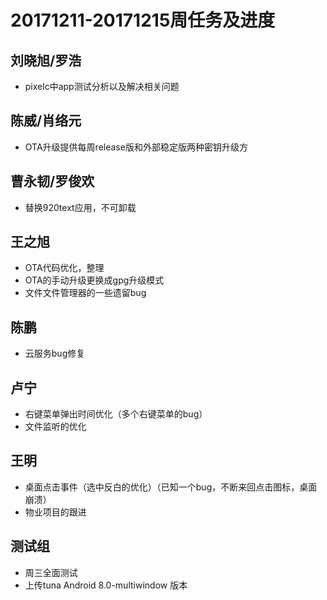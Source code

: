 # 20171211-20171215周任务及进度

## 刘晓旭/罗浩
- pixelc中app测试分析以及解决相关问题

## 陈威/肖络元
- OTA升级提供每周release版和外部稳定版两种密钥升级方

## 曹永韧/罗俊欢
- 替换920text应用，不可卸载

## 王之旭
- OTA代码优化，整理
- OTA的手动升级更换成gpg升级模式
- 文件文件管理器的一些遗留bug

## 陈鹏
- 云服务bug修复

## 卢宁
- 右键菜单弹出时间优化（多个右键菜单的bug）
- 文件监听的优化

## 王明
- 桌面点击事件（选中反白的优化）（已知一个bug，不断来回点击图标，桌面崩溃）
- 物业项目的跟进

## 测试组
- 周三全面测试
- 上传tuna Android 8.0-multiwindow 版本
